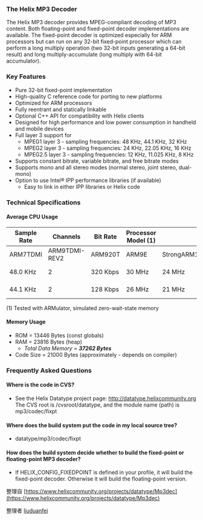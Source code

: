 ### The Helix MP3 Decoder

The Helix MP3 decoder provides MPEG-compliant decoding of MP3 content. Both floating-point and fixed-point decoder implementations are available. The fixed-point decoder is optimized especially for ARM processors but can run on any 32-bit fixed-point processor which can perform a long multiply operation (two 32-bit inputs generating a 64-bit result) and long multiply-accumulate (long multiply with 64-bit accumulator).

### Key Features

- Pure 32-bit fixed-point implementation
- High-quality C reference code for porting to new platforms
- Optimized for ARM processors
- Fully reentrant and statically linkable
- Optional C++ API for compatibility with Helix clients
- Designed for high performance and low power consumption in handheld and mobile devices
- Full layer 3 support for
  - MPEG1 layer 3 - sampling frequencies: 48 KHz, 44.1 KHz, 32 KHz
  - MPEG2 layer 3 - sampling frequencies: 24 KHz, 22.05 KHz, 16 KHz
  - MPEG2.5 layer 3 - sampling frequencies: 12 KHz, 11.025 KHz, 8 KHz
- Supports constant bitrate, variable bitrate, and free bitrate modes
- Supports mono and all stereo modes (normal stereo, joint stereo, dual-mono)
- Option to use Intel® IPP performance libraries (if available)
  - Easy to link in either IPP libraries or Helix code



### Technical Specifications



#### Average CPU Usage

| Sample Rate | Channels      | Bit Rate | Processor Model (1) |            |        |        |        |        |
| ----------- | ------------- | -------- | ------------------- | ---------- | ------ | ------ | ------ | ------ |
| ARM7TDMI    | ARM9TDMI-REV2 | ARM920T  | ARM9E               | StrongARM1 | XScale |        |        |        |
| 48.0 KHz    | 2             | 320 Kbps | 30 MHz              | 24 MHz     | 27 MHz | 20 MHz | 20 MHz | 20 MHz |
| 44.1 KHz    | 2             | 128 Kbps | 26 MHz              | 21 MHz     | 24 MHz | 17 MHz | 17 MHz | 17 MHz |

(1) Tested with ARMulator, simulated zero-wait-state memory



#### Memory Usage

- ROM = 13446 Bytes (const globals)
- RAM = 23816 Bytes (heap)
  - *Total Data Memory = **37262 Bytes***
- Code Size = 21000 Bytes (approximately - depends on compiler)



### Frequently Asked Questions



#### Where is the code in CVS?

- See the Helix Datatype project page: http://datatype.helixcommunity.org
  The CVS root is /cvsroot/datatype, and the module name (path) is mp3/codec/fixpt



#### Where does the build system put the code in my local source tree?

- datatype/mp3/codec/fixpt



#### How does the build system decide whether to build the fixed-point or floating-point MP3 decoder?

- If HELIX_CONFIG_FIXEDPOINT is defined in your profile, it will build the fixed-point decoder. Otherwise it will build the floating-point version.





整理自 [https://www.helixcommunity.org/projects/datatype/Mp3dec](https://www.helixcommunity.org/projects/datatype/Mp3dec)

整理者 [liuduanfei](https://github.com/liuduanfei)